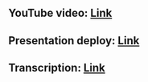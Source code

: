 ## YouTube video: [Link](https://youtu.be/tgmmQ-eypgA)
## Presentation deploy: [Link](https://rolling-scopes-school.github.io/quaqvagit-JSFE2023Q1/presentation/reveal-js-presentation)
## Transcription: [Link](https://rolling-scopes-school.github.io/quaqvagit-JSFE2023Q1/presentation/transcription)
